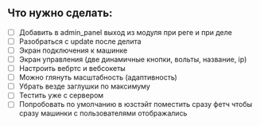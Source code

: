## Что нужно сделать:
* [ ] Добавить в admin_panel выход из модуля при реге и при деле
* [ ] Разобраться с update после делита
* [ ] Экран подключения к машинке
* [ ] Экран управления (две динамичные кнопки, вольты, название, ip)
* [ ] Настроить вебртс и вебсокеты
* [ ] Можно глянуть масштабность (адаптивность)
* [ ] Убрать везде заглушки по максимуму
* [ ] Тестить уже с сервером
* [ ] Попробовать по умолчанию в юзстэйт поместить сразу фетч чтобы сразу машинки с пользователями отображались
